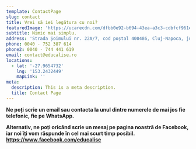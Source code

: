```yaml
---
template: ContactPage
slug: contact
title: Vrei să iei legătura cu noi?
featuredImage: 'https://ucarecdn.com/dfbb0e92-b694-43ea-a3c3-cdbfcf961e96/'
subtitle: Nimic mai simplu.
address: 'Strada Șoimului nr. 22A/7, cod poștal 400486, Cluj-Napoca, jud. Cluj'
phone: 0040 - 752 387 614
phone2: 0040 - 744 441 619
email: contact@educalise.ro
locations:
  - lat: '-27.9654732'
    lng: '153.2432449'
    mapLink: ''
meta:
  description: This is a meta description.
  title: Contact Page
---
```

**Ne poți scrie un email sau contacta la unul dintre numerele de mai jos fie telefonic, fie pe WhatsApp.**

**Alternativ, ne poți oricând scrie un mesaj pe pagina noastră de Facebook,  iar noi îți vom răspunde în cel mai scurt timp posibil. https://www.facebook.com/educalise**
